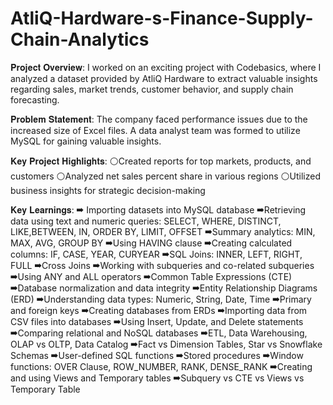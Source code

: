 # AtliQ-Hardware-s-Finance-Supply-Chain-Analytics

𝐏𝐫𝐨𝐣𝐞𝐜𝐭 𝐎𝐯𝐞𝐫𝐯𝐢𝐞𝐰:
I worked on an exciting project with Codebasics, where I analyzed a dataset provided by AtliQ Hardware to extract valuable insights regarding sales, market trends, customer behavior, and supply chain forecasting.

𝐏𝐫𝐨𝐛𝐥𝐞𝐦 𝐒𝐭𝐚𝐭𝐞𝐦𝐞𝐧𝐭:
The company faced performance issues due to the increased size of Excel files. A data analyst team was formed to utilize MySQL for gaining valuable insights.

𝐊𝐞𝐲 𝐏𝐫𝐨𝐣𝐞𝐜𝐭 𝐇𝐢𝐠𝐡𝐥𝐢𝐠𝐡𝐭𝐬:
⚪Created reports for top markets, products, and customers
⚪Analyzed net sales percent share in various regions
⚪Utilized business insights for strategic decision-making

𝐊𝐞𝐲 𝐋𝐞𝐚𝐫𝐧𝐢𝐧𝐠𝐬:
➡ Importing datasets into MySQL database
➡Retrieving data using text and numeric queries: SELECT, WHERE, DISTINCT, LIKE,BETWEEN, IN, ORDER BY, LIMIT, OFFSET
➡Summary analytics: MIN, MAX, AVG, GROUP BY
➡Using HAVING clause
➡Creating calculated columns: IF, CASE, YEAR, CURYEAR
➡SQL Joins: INNER, LEFT, RIGHT, FULL
➡Cross Joins
➡Working with subqueries and co-related subqueries
➡Using ANY and ALL operators
➡Common Table Expressions (CTE)
➡Database normalization and data integrity
➡Entity Relationship Diagrams (ERD)
➡Understanding data types: Numeric, String, Date, Time
➡Primary and foreign keys
➡Creating databases from ERDs
➡Importing data from CSV files into databases
➡Using Insert, Update, and Delete statements
➡Comparing relational and NoSQL databases
➡ETL, Data Warehousing, OLAP vs OLTP, Data Catalog
➡Fact vs Dimension Tables, Star vs Snowflake Schemas
➡User-defined SQL functions
➡Stored procedures
➡Window functions: OVER Clause, ROW_NUMBER, RANK, DENSE_RANK
➡Creating and using Views and Temporary tables
➡Subquery vs CTE vs Views vs Temporary Table

